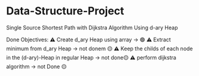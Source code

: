 # Data-Structure-Project
Single Source Shortest Path with Dijkstra Algorithm Using d-ary Heap

Done Objectives:
⚠️ Create d_ary Heap using array  -> 🟢
⚠️ Extract minimum from d_ary Heap -> not donem 🟡
⚠️ Keep the childs of each node in the (d-ary)-Heap in regular Heap -> not done🟡
⚠️ perform dijkstra algorithm -> not Done 🟡
